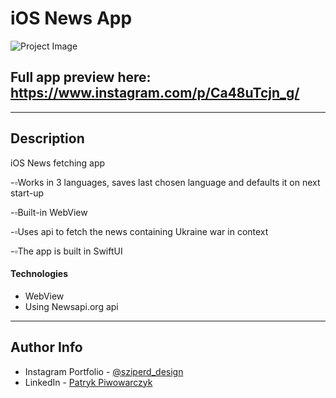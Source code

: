 # iOS News App

![Project Image](https://github.com/Sziperd/Tech-news/blob/main/HackerNews/ezgif-2-89b112fe60.gif?raw=true)

Full app preview here: https://www.instagram.com/p/Ca48uTcjn_g/
---



---

## Description

iOS News fetching app

-▫️Works in 3 languages, saves last chosen language and defaults it on next start-up

-▫️Built-in WebView

-▫️Uses api to fetch the news containing Ukraine war in context

-▫️The app is built in SwiftUI
#### Technologies

- WebView
- Using Newsapi.org api


---

## Author Info

- Instagram Portfolio - [@sziperd_design](https://www.instagram.com/sziperd_design/)
- LinkedIn - [Patryk Piwowarczyk](https://www.linkedin.com/in/patryk-piwowarczyk-45b427199/)
